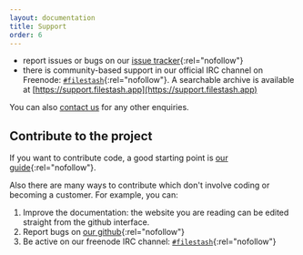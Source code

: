 ```yaml
---
layout: documentation
title: Support
order: 6
---
```


- report issues or bugs on our [issue tracker](https://github.com/mickael-kerjean/filestash/issues){:rel="nofollow"}
- there is community-based support in our official IRC channel on Freenode: [`#filestash`](https://kiwiirc.com/nextclient/#irc://irc.freenode.net/#filestash?nick=guest??){:rel="nofollow"}. A searchable archive is available at [https://support.filestash.app](https://support.filestash.app)

You can also [contact us](mailto:mickael@kerjean.me) for any other enquiries.


## Contribute to the project

If you want to contribute code, a good starting point is [our guide](https://github.com/mickael-kerjean/filestash/blob/master/CONTRIBUTING.md){:rel="nofollow"}.

Also there are many ways to contribute which don't involve coding or becoming a customer. For example, you can:
1. Improve the documentation: the website you are reading can be edited straight from the github interface.
2. Report bugs on [our github](http://github.com/mickael-kerjean/filestash){:rel="nofollow"}
3. Be active on our freenode IRC channel: [`#filestash`](https://kiwiirc.com/nextclient/#irc://irc.freenode.net/#filestash?nick=guest??){:rel="nofollow"}
